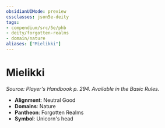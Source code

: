 ```yaml
---
obsidianUIMode: preview
cssclasses: json5e-deity
tags:
- compendium/src/5e/phb
- deity/forgotten-realms
- domain/nature
aliases: ["Mielikki"]
---
```

# Mielikki
*Source: Player's Handbook p. 294. Available in the Basic Rules.* 

- **Alignment**: Neutral Good
- **Domains**: Nature
- **Pantheon**: Forgotten Realms
- **Symbol**: Unicorn's head